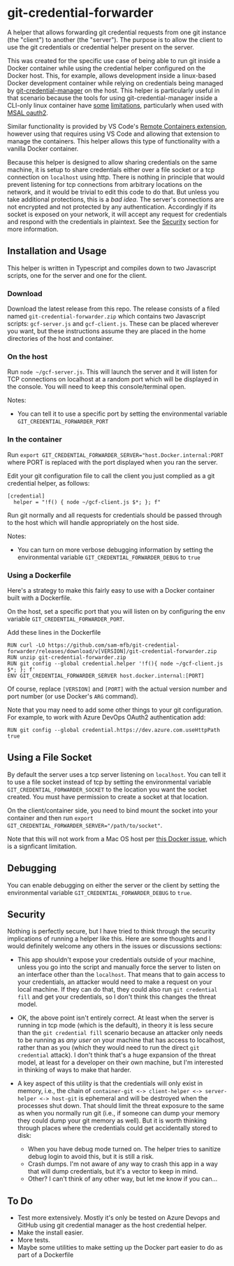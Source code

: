 # git-credential-forwarder

A helper that allows forwarding git credential requests from one git instance (the "client") to another (the "server"). The purpose is to allow the client to use the git credentials or credential helper present on the server.

This was created for the specific use case of being able to run git inside a Docker container while using the credential helper configured on the Docker host. This, for example, allows development inside a linux-based Docker development container while relying on credentials being managed by [git-credential-manager](https://github.com/git-ecosystem/git-credential-manager) on the host. This helper is particularly useful in that scenario because the tools for using git-credential-manager inside a CLI-only linux container have [some](https://github.com/git-ecosystem/git-credential-manager/blob/release/docs/credstores.md) [limitations](https://github.com/git-ecosystem/git-credential-manager/issues/1549), particularly when used with [MSAL oauth2](https://github.com/AzureAD/microsoft-authentication-library-for-dotnet/issues/3033).

Similar functionality is provided by VS Code's [Remote Containers extension](https://code.visualstudio.com/remote/advancedcontainers/sharing-git-credentials#_using-a-credential-helper), however using that requires using VS Code and allowing that extension to manage the containers. This helper allows this type of functionality with a vanilla Docker container.

Because this helper is designed to allow sharing credentials on the same machine, it is setup to share credentials either over a file socket or a tcp connection on `localhost` using http. There is nothing in principle that would prevent listening for tcp connections from arbitrary locations on the network, and it would be trivial to edit this code to do that. But unless you take additional protections, this is a _bad idea_. The server's connections are not encrypted and not protected by any authentication. Accordingly if its socket is exposed on your network, it will accept any request for credentials and respond with the credentials in plaintext. See the [Security](#security) section for more information.

## Installation and Usage

This helper is written in Typescript and compiles down to two Javascript scripts, one for the server and one for the client.

### Download

Download the latest release from this repo. The release consists of a filed named `git-credential-forwarder.zip` which contains two Javascript scripts: `gcf-server.js` and `gcf-client.js`. These can be placed wherever you want, but these instructions assume they are placed in the home directories of the host and container.

### On the host

Run `node ~/gcf-server.js`. This will launch the server and it will listen for TCP connections on localhost at a random port which will be displayed in the console. You will need to keep this console/terminal open.

Notes:

- You can tell it to use a specific port by setting the environmental variable `GIT_CREDENTIAL_FORWARDER_PORT`

### In the container

Run `export GIT_CREDENTIAL_FORWARDER_SERVER="host.Docker.internal:PORT` where PORT is replaced with the port displayed when you ran the server.

Edit your git configuration file to call the client you just complied as a git credential helper, as follows:

```
[credential]
  helper = "!f() { node ~/gcf-client.js $*; }; f"
```

Run git normally and all requests for credentials should be passed through to the host which will handle appropriately on the host side.

Notes:

- You can turn on more verbose debugging information by setting the environmental variable `GIT_CREDENTIAL_FORWARDER_DEBUG` to `true`

### Using a Dockerfile

Here's a strategy to make this fairly easy to use with a Docker container built with a Dockerfile.

On the host, set a specific port that you will listen on by configuring the env variable `GIT_CREDENTIAL_FORWARDER_PORT`.

Add these lines in the Dockerfile

```
RUN curl -LO https://github.com/sam-mfb/git-credential-forwarder/releases/download/v[VERSION]/git-credential-forwarder.zip
RUN unzip git-credential-forwarder.zip
RUN git config --global credential.helper '!f(){ node ~/gcf-client.js $*; }; f'
ENV GIT_CREDENTIAL_FORWARDER_SERVER host.docker.internal:[PORT]
```
Of course, replace `[VERSION]` and `[PORT]` with the actual version number and port number (or use Docker's `ARG` command).

Note that you may need to add some other things to your git configuration. For example, to work with Azure DevOps OAuth2 authentication add:

```
RUN git config --global credential.https://dev.azure.com.useHttpPath true
```

## Using a File Socket

By default the server uses a tcp server listening on `localhost`. You can tell it to use a file socket instead of tcp by setting the environmental variable `GIT_CREDENTIAL_FORWARDER_SOCKET` to the location you want the socket created. You must have permission to create a socket at that location.

On the client/container side, you need to bind mount the socket into your container and then run `export GIT_CREDENTIAL_FORWARDER_SERVER="/path/to/socket"`.

Note that this will not work from a Mac OS host per [this Docker issue](https://github.com/Docker/for-mac/issues/483), which is a signficant limitation.

## Debugging

You can enable debugging on either the server or the client by setting the environmental variable `GIT_CREDENTIAL_FORWARDER_DEBUG` to `true`.

## Security

Nothing is perfectly secure, but I have tried to think through the security implications of running a helper like this. Here are some thoughts and I would definitely welcome any others in the issues or discussions sections:

- This app shouldn't expose your credentials outside of your machine, unless you go into the script and manually force the server to listen on an interface other than the `localhost`. That means that to gain access to your credentials, an attacker would need to make a request on your local machine. If they can do that, they could also run `git credential fill` and get your credentials, so I don't think this changes the threat model.

- OK, the above point isn't entirely correct. At least when the server is running in tcp mode (which is the default), in theory it is less secure than the `git credential fill` scenario because an attacker only needs to be running as _any user_ on your machine that has access to localhost, rather than as you (which they would need to run the direct `git credential` attack). I don't think that's a huge expansion of the threat model, at least for a developer on their own machine, but I'm interested in thinking of ways to make that harder.

- A key aspect of this utility is that the credentials will only exist in memory, i.e., the chain of `container-git <-> client-helper <-> server-helper <-> host-git` is ephemeral and will be destroyed when the processes shut down. That should limit the threat exposure to the same as when you normally run git (i.e., if someone can dump your memory they could dump your git memory as well). But it is worth thinking through places where the credentials could get accidentally stored to disk:
  - When you have debug mode turned on. The helper tries to sanitize debug login to avoid this, but it is still a risk.
  - Crash dumps. I'm not aware of any way to crash this app in a way that will dump credentials, but it's a vector to keep in mind.
  - Other? I can't think of any other way, but let me know if you can...

## To Do

- Test more extensively. Mostly it's only be tested on Azure Devops and GitHub using git credential manager as the host credential helper.
- Make the install easier.
- More tests.
- Maybe some utilities to make setting up the Docker part easier to do as part of a Dockerfile
